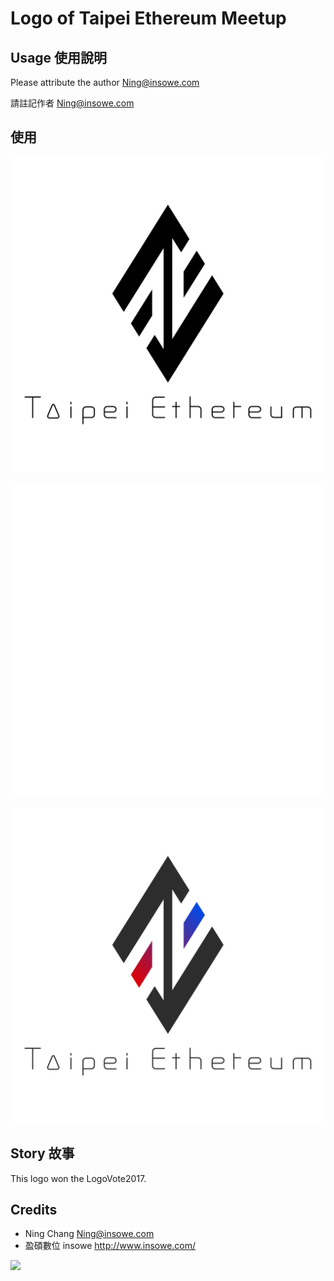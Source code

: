 # Logo of Taipei Ethereum Meetup

## Usage 使用說明

Please attribute the author Ning@insowe.com

請註記作者 Ning@insowe.com

## 使用

![](/png/logo_en_black.png)

![](/png/logo_en_white.png)


![](/png/logo_en.png)


## Story 故事

This logo won the LogoVote2017.



## Credits

- Ning Chang Ning@insowe.com
- 盈碩數位 insowe http://www.insowe.com/

![](https://avatars0.githubusercontent.com/u/6625091?v=4&s=200)
